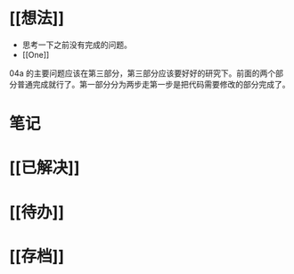 # [[想法]]
- 思考一下之前没有完成的问题。
- [[One]]

04a 的主要问题应该在第三部分，第三部分应该要好好的研究下。前面的两个部分普通完成就行了。第一部分分为两步走第一步是把代码需要修改的部分完成了。


# 笔记

# [[已解决]]

# [[待办]]

# [[存档]]